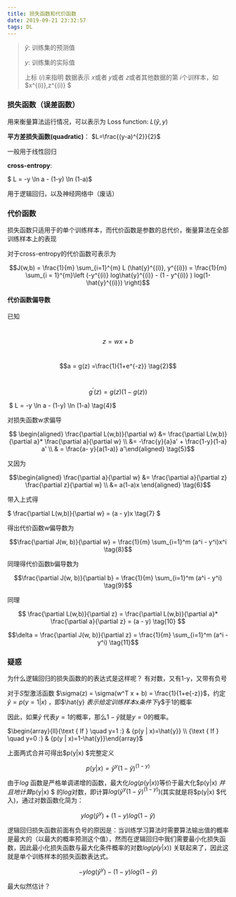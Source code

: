 ```yaml
---
title: 损失函数和代价函数
date: 2019-09-21 23:32:57
tags: DL
---
```


> $\hat{y}$: 训练集的预测值 
>
> $y$: 训练集的实际值 
>
> 上标 (𝑖)来指明 数据表示 𝑥或者 𝑦或者 𝑧或者其他数据的第 𝑖个训样本，如$x^{(i)},z^{(i)} $

### 损失函数（误差函数）

用来衡量算法运行情况，可以表示为$\text { Loss function: } L(\hat{y}, y)$

**平方差损失函数(quadratic)**：
$L=\frac{(y-a)^{2}}{2}$

一般用于线性回归



**cross-entropy**:  

$ L = -y \ln a - (1-y) \ln (1-a)$

用于逻辑回归，以及神经网络中（废话）



### 代价函数

损失函数只适用于的单个训练样本，而代价函数是参数的总代价，衡量算法在全部训练样本上的表现

对于cross-entropy的代价函数可表示为

$$J(w,b) = \frac{1}{m} \sum_{i=1}^{m}  L (\hat{y}^{(i)},  y^{(i)}) = \frac{1}{m} \sum_{i = 1}^{m}\left (-y^{(i)} log\hat{y}^{(i)} - (1 - y^{(i)} ) log(1- \hat{y}^{(i)}) \right)$$

#### 代价函数偏导数

已知

​                                  $$z= w x+ b \tag{1}$$

​               $$a = g(z) =\frac{1}{1+e^{-z}} \tag{2}$$

​                $$g^{\prime}(z) = g(z)(1-g(z)) \tag{3}$$

​                   $ L = -y \ln a - (1-y) \ln (1-a) \tag{4}$

对损失函数w求偏导

$$ \begin{aligned}  \frac{\partial L(w,b)}{\partial w} &= \frac{\partial L(w,b)}{\partial a}* \frac{\partial a}{\partial w}  \\ &=  -\frac{y}{a}a' + \frac{1-y}{1-a} a'  \\ & = \frac{a- y}{a(1-a)} a'\end{aligned} \tag{5}$$

又因为

$$\begin{aligned}  \frac{\partial a}{\partial w} &= \frac{\partial a}{\partial z}  \frac{\partial z}{\partial w}   \\ &= a(1-a)x  \end{aligned} \tag{6}$$

带入上式得

$ \frac{\partial L(w,b)}{\partial w}  = (a - y)x \tag{7} $

得出代价函数w偏导数为

$$\frac{\partial J(w, b)}{\partial w} = \frac{1}{m} \sum_{i=1}^m (a^i - y^i)x^i \tag{8}$$



同理得代价函数b偏导数为

$$\frac{\partial J(w, b)}{\partial b} = \frac{1}{m} \sum_{i=1}^m (a^i - y^i) \tag{9}$$



同理

$$ \frac{\partial L(w,b)}{\partial z}  = \frac{\partial L(w,b)}{\partial a}* \frac{\partial a}{\partial z} = (a - y) \tag{10} $$

$$\delta = \frac{\partial J(w, b)}{\partial z} = \frac{1}{m} \sum_{i=1}^m (a^i - y^i) \tag{11}$$

### 疑惑

为什么逻辑回归的损失函数的的表达式是这样呢？ 有对数，又有1-y，又带有负号

对于$S$型激活函数 $\sigma(z) = \sigma(w^T x + b) = \frac{1}{1+e{-z}}$，约定$\hat{y} = p(y = 1 |x)$ ，即$\hat{y} $ 表示给定训练样本$x$条件下$y$于1的概率 

因此，如果$\hat{y}$ 代表$y = 1$的概率，那么$1 - \hat{y}$就是$y = 0$的概率。

$\begin{array}{ll}{\text { If } \quad y=1 :} & {p(y | x)=\hat{y}} \\ {\text { If } \quad y=0 :} & {p(y | x)=1-\hat{y}}\end{array}$

上面两式合并可得出$p(y|x) $完整定义

$$p(y|x) = \hat{y}^y (1 - \hat{y})^{(1-y)}$$

由于$log$ 函数是严格单调递增的函数，最大化$log(p(y|x))$等价于最大化$p(y|x) $并且地计算$p(y|x) $ 的$log$对数，即计算$log( \hat{y}^y (1 - \hat{y})^{(1-y)})$(其实就是将$p(y|x) $代入)，通过对数函数化简为：

$$ylog(\hat{y}^y)  +(1-y) log(1 - \hat{y})$$



逻辑回归损失函数前面有负号的原因是：当训练学习算法时需要算法输出值的概率是最大的（以最大的概率预测这个值），然而在逻辑回归中我们需要最小化损失函数，因此最小化损失函数与最大化条件概率的对数𝑙𝑜𝑔(𝑝(𝑦|𝑥)) 关联起来了，因此这就是单个训练样本的损失函数表达式。

$$-ylog(\hat{y}^y)  -(1-y) log(1 - \hat{y})$$



最大似然估计？
